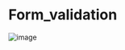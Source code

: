# Form_validation
![image](https://github.com/Palkadam/Form_validation/assets/122198973/5372451c-1d2c-4d45-97dd-62f8a480b367)
